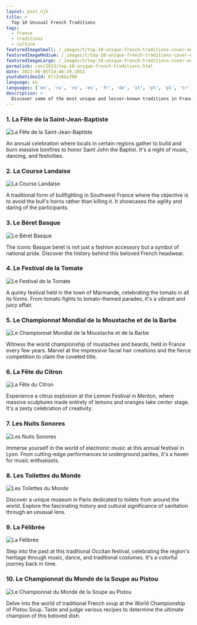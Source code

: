 ```yaml
---
layout: post.njk
title: >
  Top 10 Unusual French Traditions
tags:
  - france
  - traditions
  - culture
featuredImageSmall: /_images/t/top-10-unique-french-traditions-cover-en-small.webp
featuredImageMedium: /_images/t/top-10-unique-french-traditions-cover-en-medium.webp
featuredImageLarge: /_images/t/top-10-unique-french-traditions-cover-en-large.webp
permalink: /en/2023/top-10-unique-french-traditions.html
date: 2023-08-05T14:46:29.105Z
youtubeVideoId: Kll2n6Gx7N0
language: en
languages: ['en', 'ru', 'ro', 'es', 'fr', 'de', 'it', 'pt', 'pl', 'tr']
description: >
  Discover some of the most unique and lesser-known traditions in France that are sure to surprise and fascinate you.
---
```


### 1. La Fête de la Saint-Jean-Baptiste

![La Fête de la Saint-Jean-Baptiste](/_images/1/1b710db4134beff5cbc3d8143af17be4-medium.webp)

An annual celebration where locals in certain regions gather to build and burn massive bonfires to honor Saint John the Baptist. It's a night of music, dancing, and festivities.

### 2. La Course Landaise

![La Course Landaise](/_images/3/3a1d6edca96feb825c6ffd255d8d9f36-medium.webp)

A traditional form of bullfighting in Southwest France where the objective is to avoid the bull's horns rather than killing it. It showcases the agility and daring of the participants.

### 3. Le Béret Basque

![Le Béret Basque](/_images/0/002e5f9e3fde433a36343eaec82ed182-medium.webp)

The iconic Basque beret is not just a fashion accessory but a symbol of national pride. Discover the history behind this beloved French headwear.

### 4. Le Festival de la Tomate

![Le Festival de la Tomate](/_images/5/5fb57d404cffde078394d189b2f12cd0-medium.webp)

A quirky festival held in the town of Marmande, celebrating the tomato in all its forms. From tomato fights to tomato-themed parades, it's a vibrant and juicy affair.

### 5. Le Championnat Mondial de la Moustache et de la Barbe

![Le Championnat Mondial de la Moustache et de la Barbe](/_images/7/71f36fa80a4498f1ace1e7f80896fdf6-medium.webp)

Witness the world championship of mustaches and beards, held in France every few years. Marvel at the impressive facial hair creations and the fierce competition to claim the coveted title.

### 6. La Fête du Citron

![La Fête du Citron](/_images/6/632f6902817b2b57d601bf405bc94ddf-medium.webp)

Experience a citrus explosion at the Lemon Festival in Menton, where massive sculptures made entirely of lemons and oranges take center stage. It's a zesty celebration of creativity.

### 7. Les Nuits Sonores

![Les Nuits Sonores](/_images/6/6afbd94438326f588f7e527d0fca7ef6-medium.webp)

Immerse yourself in the world of electronic music at this annual festival in Lyon. From cutting-edge performances to underground parties, it's a haven for music enthusiasts.

### 8. Les Toilettes du Monde

![Les Toilettes du Monde](/_images/1/1d8217d7c13abd2bd444e893b81a2aad-medium.webp)

Discover a unique museum in Paris dedicated to toilets from around the world. Explore the fascinating history and cultural significance of sanitation through an unusual lens.

### 9. La Félibrée

![La Félibrée](/_images/c/ca15ec37bed5f413094e682f75d600ad-medium.webp)

Step into the past at this traditional Occitan festival, celebrating the region's heritage through music, dance, and traditional costumes. It's a colorful journey back in time.

### 10. Le Championnat du Monde de la Soupe au Pistou

![Le Championnat du Monde de la Soupe au Pistou](/_images/5/5b6af185f183c6d45056312246630766-medium.webp)

Delve into the world of traditional French soup at the World Championship of Pistou Soup. Taste and judge various recipes to determine the ultimate champion of this beloved dish.

